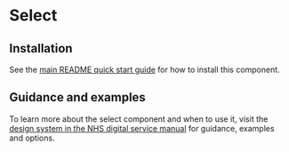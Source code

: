 # Select

## Installation

See the [main README quick start guide](https://github.com/nhsuk/nhsuk-frontend#quick-start) for how to install this component.

## Guidance and examples

To learn more about the select component and when to use it, visit the [design system in the NHS digital service manual](https://service-manual.nhs.uk/design-system/components/select) for guidance, examples and options.

